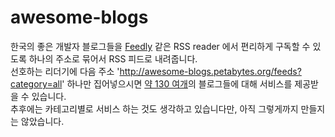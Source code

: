 # awesome-blogs
한국의 좋은 개발자 블로그들을 [Feedly](https://feedly.com) 같은 RSS reader 에서 편리하게 구독할 수 있도록 하나의 주소로 묶어서 RSS 피드로 내려줍니다.  
선호하는 리더기에 다음 주소 'http://awesome-blogs.petabytes.org/feeds?category=all' 하나만 집어넣으시면 [약 130 여개](https://github.com/sarojaba/awesome-devblog)의 블로그들에 대해 서비스를 제공받을 수 있습니다.   
추후에는 카테고리별로 서비스 하는 것도 생각하고 있습니다만, 아직 그렇게까지 만들지는 않았습니다.
